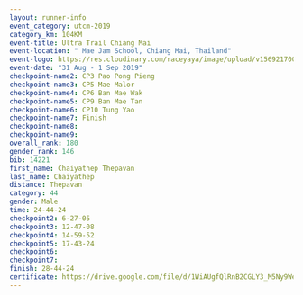 ```yaml
---
layout: runner-info 
event_category: utcm-2019 
category_km: 104KM 
event-title: Ultra Trail Chiang Mai 
event-location: " Mae Jam School, Chiang Mai, Thailand" 
event-logo: https://res.cloudinary.com/raceyaya/image/upload/v1569217001/logo/ultra-trail-chiangmai_ay7efp.jpg 
event-date: "31 Aug - 1 Sep 2019" 
checkpoint-name2: CP3 Pao Pong Pieng 
checkpoint-name3: CP5 Mae Malor 
checkpoint-name4: CP6 Ban Mae Wak  
checkpoint-name5: CP9 Ban Mae Tan 
checkpoint-name6: CP10 Tung Yao 
checkpoint-name7: Finish 
checkpoint-name8: 
checkpoint-name9: 
overall_rank: 180
gender_rank: 146
bib: 14221
first_name: Chaiyathep Thepavan
last_name: Chaiyathep
distance: Thepavan
category: 44
gender: Male
time: 24-44-24
checkpoint2: 6-27-05
checkpoint3: 12-47-08
checkpoint4: 14-59-52
checkpoint5: 17-43-24
checkpoint6: 
checkpoint7: 
finish: 28-44-24
certificate: https://drive.google.com/file/d/1WiAUgfQlRnB2CGLY3_M5Ny9WeDh7MmIW/view?usp=sharing
---
```

